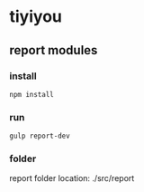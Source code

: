 # tiyiyou

## report modules
### install
```
npm install
```
### run
```
gulp report-dev
```
### folder
report folder location: ./src/report

